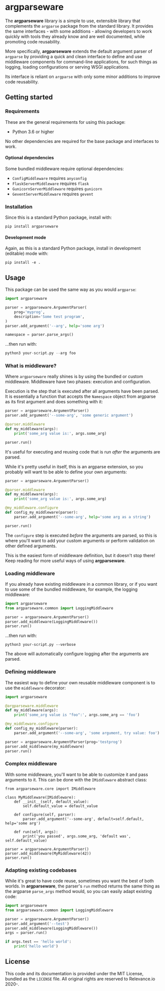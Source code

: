 # argparseware

The **argparseware** library is a simple to use, extensible library that complements the
`argparse` package from the standard library. It provides the same interfaces - with
some additions - allowing developers to work quickly with tools they already know and
are well documented, while promoting code reusability.

More specifically, **argparseware** extends the default argument parser of `argparse`
by providing a quick and clean interface to define and use middleware components for
command-line applications, for such things as logging, loading configurations or
serving WSGI applications.

Its interface is reliant on `argparse` with only some minor additions to improve
code reusability.

## Getting started

### Requirements

These are the general requirements for using this package:

- Python 3.6 or higher

No other dependencies are required for the base package and interfaces to work.

#### Optional dependencies

Some bundled middleware require optional dependencies:

- `ConfigMiddleware` requires `anyconfig`
- `FlaskServerMiddleware` requires `flask`
- `GunicornServerMiddleware` requires `gunicorn`
- `GeventServerMiddleware` requires `gevent`

### Installation

Since this is a standard Python package, install with:

```shell
pip install argparseware
```

#### Development mode

Again, as this is a standard Python package, install in development (editable) mode with:

```shell
pip install -e .
```

## Usage

This package can be used the same way as you would `argparse`:

```python
import argparseware

parser = argparseware.ArgumentParser(
    prog='myprog',
    description='Some test program',
)
parser.add_argument('--arg', help='some arg')

namespace = parser.parse_args()
```

...then run with:

```python
python3 your-script.py --arg foo
```

### What is middleware?

Where `argparseware` really shines is by using the bundled or custom middleware. Middleware
have two phases: execution and configuration.

Execution is the step that is executed after all arguments have been parsed. It is essentially
a function that accepts the `Namespace` object from argparse as its first argument and does
something with it:

```python
parser = argparseware.ArgumentParser()
parser.add_argument('--some-arg', 'some generic argument')

@parser.middleware
def my_middleware(args):
    print('some_arg value is:', args.some_arg)

parser.run()
```

It's useful for executing and reusing code that is run *after* the arguments are parsed.

While it's pretty useful in itself, this is an argparse extension, so you probably will want
to be able to define your own arguments:

```python
parser = argparseware.ArgumentParser()

@parser.middleware
def my_middleware(args):
    print('some_arg value is:', args.some_arg)

@my_middleware.configure
def config_my_middleware(parser):
    parser.add_argument('--some-arg', help='some arg as a string')

parser.run()
```

The `configure` step is executed *before* the arguments are parsed, so this is where you'll
want to add your custom arguments or perform validation on other defined arguments.

This is the easiest form of middleware definition, but it doesn't stop there! Keep reading
for more useful ways of using **argparseware**.

### Loading middleware

If you already have existing middleware in a common library, or if you want to use
some of the bundled middleware, for example, the logging middleware:

```python
import argparseware
from argparseware.common import LoggingMiddleware

parser = argparseware.ArgumentParser()
parser.add_middleware(LoggingMiddleware())
parser.run()
```

...then run with:

```shell
python3 your-script.py --verbose
```

The above will automatically configure logging after the arguments are parsed.

### Defining middleware

The easiest way to define your own reusable middleware component is to use the
`middleware` decorator:

```python
import argparseware

@argparseware.middleware
def my_middleware(args):
    print('some_arg value is "foo":', args.some_arg == 'foo')

@my_middleware.configure
def config_my_middleware(parser):
    parser.add_argument('--some-arg', 'some argument, try value: foo')

parser = argparseware.ArgumentParser(prog='testprog')
parser.add_middleware(my_middleware)
parser.run()
```

### Complex middleware

With some middleware, you'll want to be able to customize it and pass arguments
to it. This can be done with the `IMiddleware` abstract class:

```
from argparseware.core import IMiddleware

class MyMiddleware(IMiddleware):
    def __init__(self, default_value):
        self.default_value = default_value

    def configure(self, parser):
        parser.add_argument('--some-arg', default=self.default, help='some arg')

    def run(self, args):
        print('you passed', args.some_arg, 'default was', self.default_value)

parser = argparseware.ArgumentParser()
parser.add_middleware(MyMiddleware(42))
parser.run()
```

### Adapting existing codebases

While it's great to have code reuse, sometimes you want the best of both worlds. In
**argparseware**, the parser's `run` method returns the same thing as the argparse
`parse_args` method would, so you can easily adapt existing code:

```python
import argparseware
from argparseware.common import LoggingMiddleware

parser = argparseware.ArgumentParser()
parser.add_argument('--test')
parser.add_middleware(LoggingMiddleware())
args = parser.run()

if args.test == 'hello world':
    print('hello world')
```

## License

This code and its documentation is provided under the MIT License, bundled as the `LICENSE`
file. All original rights are reserved to Relevance.io 2020-.
